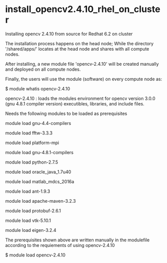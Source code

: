 # install_opencv2.4.10_rhel_on_cluster
Installing opencv 2.4.10 from source for Redhat 6.2 on cluster

The installation process happens on the head node; 
While the directory '/shared/apps/' locates at the head node and shares with all compute nodes.

After installing, a new module file 'opencv-2.4.10' will be created manually and deployed on all compute nodes.

Finally, the users will use the module (software) on every compute node as:

$ module whatis opencv-2.4.10

opencv-2.4.10       : loads the modules environment for opencv version 3.0.0 (gnu 4.8.1 compiler version) executibles, libraries, and include files.

Needs the following modules to be loaded as prerequisites

module load gnu-4.4-compilers 

module load fftw-3.3.3

module load platform-mpi

module load gnu-4.8.1-compilers

module load python-2.7.5

module load oracle_java_1.7u40

module load matlab_mdcs_2016a

module load ant-1.9.3

module load apache-maven-3.2.3

module load protobuf-2.6.1

module load vtk-5.10.1

module load eigen-3.2.4

The prerequisites shown above are written manually in the modulefile according to the requiements of using opencv-2.4.10 

$ module load opencv-2.4.10
